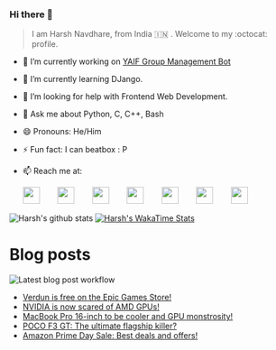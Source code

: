 ### Hi there 👋

> I am Harsh Navdhare, from India :india: . Welcome to my :octocat: profile.

* 🔭 I’m currently working on [YAIF Group Management Bot](https://github.com/YAIFoundation/YAR_Manager_Bot)
* 🌱 I’m currently learning DJango.
* 🤔 I’m looking for help with Frontend Web Development.
* 💬 Ask me about Python, C, C++, Bash
* 😄 Pronouns: He/Him
* ⚡ Fun fact: I can beatbox : P
* 📫 Reach me at: 
 

    [<img src="https://simpleicons.org/icons/instagram.svg" width="30">](https://www.instagram.com/plus_infinity.hn) &nbsp;&nbsp;&nbsp;&nbsp;&nbsp;&nbsp;
    [<img src="https://simpleicons.org/icons/facebook.svg" width="30">](https://www.facebook.com/harsh.navdhare.infinity) &nbsp;&nbsp;&nbsp;&nbsp;&nbsp;&nbsp; 
    [<img src="https://simpleicons.org/icons/twitter.svg" width="30">](https://twitter.com/hnavdhare) &nbsp;&nbsp;&nbsp;&nbsp;&nbsp;&nbsp; 
    [<img src="https://simpleicons.org/icons/xdadevelopers.svg" width="30">](https://forum.xda-developers.com/member.php?u=8122486) &nbsp;&nbsp;&nbsp;&nbsp;&nbsp;&nbsp; 
    [<img src="https://simpleicons.org/icons/telegram.svg" width="30">](https://t.me/infinitEplus) &nbsp;&nbsp;&nbsp;&nbsp;&nbsp;&nbsp;
    [<img src="https://simpleicons.org/icons/snapchat.svg" width="30">](https://www.snapchat.com/add/plus.infinity) &nbsp;&nbsp;&nbsp;&nbsp;&nbsp;&nbsp; 
    [<img src="https://simpleicons.org/icons/gmail.svg" width="30">](mailto:navdhareharsh2001@gmail.com)

 
 

![Harsh's github stats](https://github-readme-stats-infinity-plus.vercel.app/api?username=infinity-plus&show_icons=true&count_private=true&theme=dark) [![Harsh's WakaTime Stats](https://github-readme-stats-infinity-plus.vercel.app/api/wakatime?username=infinity_plus&theme=dark)](https://wakatime.com/@infinity_plus)

# Blog posts

![Latest blog post workflow](https://github.com/infinity-plus/infinity-plus/workflows/Latest%20blog%20post%20workflow/badge.svg)

<!-- BLOG-POST-LIST:START -->
- [Verdun is free on the Epic Games Store!](https://spadebee.com/2021/07/25/verdun-is-free-on-the-epic-games-store/?utm_source=rss&utm_medium=rss&utm_campaign=verdun-is-free-on-the-epic-games-store)
- [NVIDIA is now scared of AMD GPUs!](https://spadebee.com/2021/07/24/nvidia-is-now-scared-of-amd-gpus/?utm_source=rss&utm_medium=rss&utm_campaign=nvidia-is-now-scared-of-amd-gpus)
- [MacBook Pro 16-inch to be cooler and GPU monstrosity!](https://spadebee.com/2021/07/23/macbook-pro-16-inch-to-be-cooler-and-gpu-monstrosity/?utm_source=rss&utm_medium=rss&utm_campaign=macbook-pro-16-inch-to-be-cooler-and-gpu-monstrosity)
- [POCO F3 GT: The ultimate flagship killer?](https://spadebee.com/2021/07/23/poco-f3-gt-the-ultimate-flagship-killer/?utm_source=rss&utm_medium=rss&utm_campaign=poco-f3-gt-the-ultimate-flagship-killer)
- [Amazon Prime Day Sale: Best deals and offers!](https://spadebee.com/2021/07/21/amazon-prime-day-sale-best-deals-and-offers/?utm_source=rss&utm_medium=rss&utm_campaign=amazon-prime-day-sale-best-deals-and-offers)
<!-- BLOG-POST-LIST:END -->
